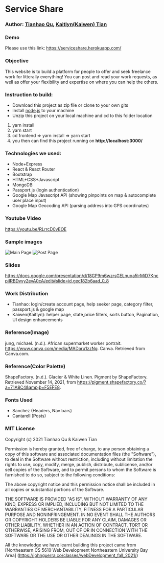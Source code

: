# Service Share

### Author: [Tianhao Qu](https://thq12345.github.io/PersonalHomepage/), [Kaitlyn(Kaiwen) Tian](https://kaitlyntian.github.io/homepage)

### Demo

Please use this link:
https://serviceshare.herokuapp.com/

### Objective

This website is to build a platform for people to offer and seek freelance work for litterally everything! You can post
and read your work requests, as well as offer your flexibility and expertise on where you can help the others.

### Instruction to build:

- Download this project as zip file or clone to your own gits
- Install [node.js](https://nodejs.org/en/) to your machine
- Unzip this project on your local machine and cd to this folder location

1. yarn install
2. yarn start
3. cd frontend => yarn install => yarn start
4. you then can find this project running on **http://localhost:3000/**

### Technologies we used:

- Node+Express
- React & React Router
- Bootstrap
- HTML+CSS+Javascript
- MongoDB
- Passport.js (login authentication)
- Google Map Javascript API (showing pinpoints on map & autocomplete user place input)
- Google Map Geocoding API (parsing address into GPS coordinates)

### Youtube Video

https://youtu.be/RLrrcD0vEOE

### Sample images

![Main Page](https://github.com/thq12345/Project3/blob/BigLeap-v1/frontend/src/images/frontpage.PNG?raw=true)
![Post Page](https://github.com/thq12345/Project3/blob/BigLeap-v1/frontend/src/images/postPage.PNG?raw=true)

### Slides

https://docs.google.com/presentation/d/18GP9m6wzrsGELnuoa5IrMiD7KncpiIRBDvvy2evA0cA/edit#slide=id.gec182b6aad_0_8

### Work Distribution

- Tianhao: login/create account page, help seeker page, category filter, passport.js & google map
- Kaiwen(Kaitlyn): helper page, state,price filters, sorts button, Pagination, UI design enhancements

### Reference(Image)
jung, michael. (n.d.). African supermarket worker portrait. https://www.canva.com/media/MADaru1zzNg. Canva. Retrieved from Canva.com.

### Reference(Color Palette)
ShapeFactory. (n.d.). Glacier &amp; White Linen. Pigment by ShapeFactory. Retrieved November 14, 2021, from https://pigment.shapefactory.co/?a=71A8C4&amp;b=F5EFE8. 

### Fonts Used
- Sanchez (Headers, Nav bars)
- Cantarell (Posts)

### MIT License

Copyright (c) 2021 Tianhao Qu & Kaiwen Tian

Permission is hereby granted, free of charge, to any person obtaining a copy of this software and associated
documentation files (the "Software"), to deal in the Software without restriction, including without limitation the
rights to use, copy, modify, merge, publish, distribute, sublicense, and/or sell copies of the Software, and to permit
persons to whom the Software is furnished to do so, subject to the following conditions:

The above copyright notice and this permission notice shall be included in all copies or substantial portions of the
Software.

THE SOFTWARE IS PROVIDED "AS IS", WITHOUT WARRANTY OF ANY KIND, EXPRESS OR IMPLIED, INCLUDING BUT NOT LIMITED TO THE
WARRANTIES OF MERCHANTABILITY, FITNESS FOR A PARTICULAR PURPOSE AND NONINFRINGEMENT. IN NO EVENT SHALL THE AUTHORS OR
COPYRIGHT HOLDERS BE LIABLE FOR ANY CLAIM, DAMAGES OR OTHER LIABILITY, WHETHER IN AN ACTION OF CONTRACT, TORT OR
OTHERWISE, ARISING FROM, OUT OF OR IN CONNECTION WITH THE SOFTWARE OR THE USE OR OTHER DEALINGS IN THE SOFTWARE.

All the knowledge we have learnt building this project came
from [Northeastern CS 5610 Web Development Northeastern University Bay Area] (https://johnguerra.co/classes/webDevelopment_fall_2021/)
